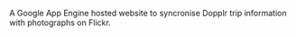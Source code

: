 A Google App Engine hosted website to syncronise Dopplr trip information
with photographs on Flickr.

